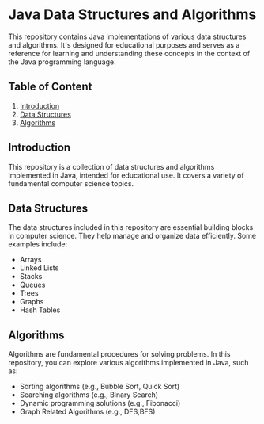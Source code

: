 # Java Data Structures and Algorithms

This repository contains Java implementations of various data structures and algorithms. It's designed for educational purposes and serves as a reference for learning and understanding these concepts in the context of the Java programming language.

## Table of Content
1. [Introduction](#introduction)
2. [Data Structures](#data-structures)
3. [Algorithms](#algorithms)

## Introduction

This repository is a collection of data structures and algorithms implemented in Java, intended for educational use. It covers a variety of fundamental computer science topics.

## Data Structures

The data structures included in this repository are essential building blocks in computer science. They help manage and organize data efficiently. Some examples include:

- Arrays
- Linked Lists
- Stacks
- Queues
- Trees
- Graphs
- Hash Tables

## Algorithms

Algorithms are fundamental procedures for solving problems. In this repository, you can explore various algorithms implemented in Java, such as:

- Sorting algorithms (e.g., Bubble Sort, Quick Sort)
- Searching algorithms (e.g., Binary Search)
- Dynamic programming solutions (e.g., Fibonacci)
- Graph Related Algorithms (e.g., DFS,BFS)


